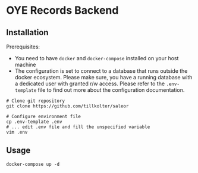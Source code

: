 OYE Records Backend
======

Installation
------------

Prerequisites:
* You need to have `docker` and `docker-compose` installed on 
your host machine
* The configuration is set to connect to a database that runs outside the 
docker ecosystem. Please make sure, you have a running database with a 
dedicated user with granted r/w access. Please refer to the `.env-template` file 
to find out more about the configuration documentation.

```
# Clone git repository
git clone https://github.com/tillkolter/saleor

# Configure environment file
cp .env-template .env
# ... edit .env file and fill the unspecified variable
vim .env 

```

Usage
-----

```
docker-compose up -d 
```
